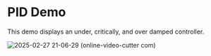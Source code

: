 # PID Demo

This demo displays an under, critically, and over damped controller.

![2025-02-27 21-06-29 (online-video-cutter com)](https://github.com/user-attachments/assets/b260db8f-c40b-4cbe-b06f-e99e3ead1e21)
